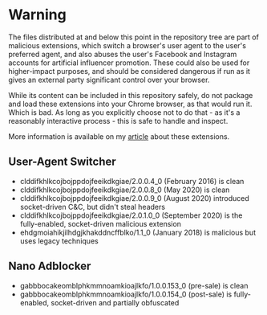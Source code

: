 # Warning

The files distributed at and below this point in the repository tree are part of malicious extensions, which switch a browser's user agent to the user's preferred agent, and also abuses the user's Facebook and Instagram accounts for artificial influencer promotion. These could also be used for higher-impact purposes, and should be considered dangerous if run as it gives an external party significant control over your browser.

While its content can be included in this repository safely, do not package and load these extensions into your Chrome browser, as that would run it. Which is bad. As long as you explicitly choose not to do that - as it's a reasonably interactive process - this is safe to handle and inspect.

More information is available on my [article](https://chris.partridge.tech/2020/social-malware/inside-a-malicious-extension/) about these extensions.

## User-Agent Switcher

- clddifkhlkcojbojppdojfeeikdkgiae/2.0.0.4_0 (February 2016) is clean
- clddifkhlkcojbojppdojfeeikdkgiae/2.0.0.8_0 (May 2020) is clean
- clddifkhlkcojbojppdojfeeikdkgiae/2.0.0.9_0 (August 2020) introduced socket-driven C&C, but didn't steal headers
- clddifkhlkcojbojppdojfeeikdkgiae/2.0.1.0_0 (September 2020) is the fully-enabled, socket-driven malicious extension
- ehdgmoiahikjilhdgjkhakddncffblko/1.1_0 (January 2018) is malicious but uses legacy techniques

## Nano Adblocker

- gabbbocakeomblphkmmnoamkioajlkfo/1.0.0.153_0 (pre-sale) is clean
- gabbbocakeomblphkmmnoamkioajlkfo/1.0.0.154_0 (post-sale) is fully-enabled, socket-driven and partially obfuscated